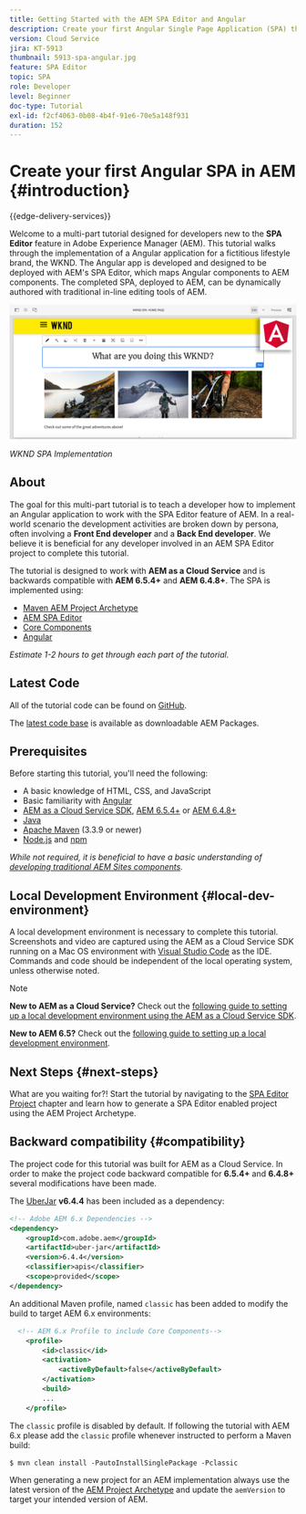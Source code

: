 ```yaml
---
title: Getting Started with the AEM SPA Editor and Angular
description: Create your first Angular Single Page Application (SPA) that is editable in Adobe Experience Manager, AEM with the WKND SPA.
version: Cloud Service
jira: KT-5913
thumbnail: 5913-spa-angular.jpg
feature: SPA Editor
topic: SPA
role: Developer
level: Beginner
doc-type: Tutorial
exl-id: f2cf4063-0b08-4b4f-91e6-70e5a148f931
duration: 152
---
```

# Create your first Angular SPA in AEM {#introduction}

{{edge-delivery-services}}

Welcome to a multi-part tutorial designed for developers new to the **SPA Editor** feature in Adobe Experience Manager (AEM). This tutorial walks through the implementation of a Angular application for a fictitious lifestyle brand, the WKND. The Angular app is developed and designed to be deployed with AEM's SPA Editor, which maps Angular components to AEM components. The completed SPA, deployed to AEM, can be dynamically authored with traditional in-line editing tools of AEM.

![Final SPA Implemented](assets/wknd-spa-implementation.png)

*WKND SPA Implementation*

## About

The goal for this multi-part tutorial is to teach a developer how to implement an Angular application to work with the SPA Editor feature of AEM. In a real-world scenario the development activities are broken down by persona, often involving a **Front End developer** and a **Back End developer**. We believe it is beneficial for any developer  involved in an AEM SPA Editor project to complete this tutorial.

The tutorial is designed to work with **AEM as a Cloud Service** and is backwards compatible with **AEM 6.5.4+** and **AEM 6.4.8+**. The SPA is implemented using:

* [Maven AEM Project Archetype](https://experienceleague.adobe.com/docs/experience-manager-core-components/using/developing/archetype/overview.html)
* [AEM SPA Editor](https://experienceleague.adobe.com/docs/experience-manager-65/developing/headless/spas/spa-walkthrough.html#content-editing-experience-with-spa)
* [Core Components](https://experienceleague.adobe.com/docs/experience-manager-core-components/using/introduction.html)
* [Angular](https://angular.io/)

*Estimate 1-2 hours to get through each part of the tutorial.*

## Latest Code

All of the tutorial code can be found on [GitHub](https://github.com/adobe/aem-guides-wknd-spa). 

The [latest code base](https://github.com/adobe/aem-guides-wknd-spa/releases) is available as downloadable AEM Packages.

## Prerequisites

Before starting this tutorial, you'll need the following:

* A basic knowledge of HTML, CSS, and JavaScript
* Basic familiarity with [Angular](https://angular.io/)
* [AEM as a Cloud Service SDK](https://experienceleague.adobe.com/docs/experience-manager-learn/cloud-service/local-development-environment-set-up/aem-runtime.html#download-the-aem-as-a-cloud-service-sdk), [AEM 6.5.4+](https://helpx.adobe.com/experience-manager/aem-releases-updates.html#65) or [AEM 6.4.8+](https://helpx.adobe.com/experience-manager/aem-releases-updates.html#64)
* [Java](https://downloads.experiencecloud.adobe.com/content/software-distribution/en/general.html)
* [Apache Maven](https://maven.apache.org/) (3.3.9 or newer)
* [Node.js](https://nodejs.org/en/) and [npm](https://www.npmjs.com/)

*While not required, it is beneficial to have a basic understanding of [developing traditional AEM Sites components](https://experienceleague.adobe.com/docs/experience-manager-learn/getting-started-wknd-tutorial-develop/overview.html).*

## Local Development Environment {#local-dev-environment}

A local development environment is necessary to complete this tutorial. Screenshots and video are captured using the AEM as a Cloud Service SDK running on a Mac OS environment with [Visual Studio Code](https://code.visualstudio.com/) as the IDE. Commands and code should be independent of the local operating system, unless otherwise noted.

>[!NOTE]
>
> **New to AEM as a Cloud Service?** Check out the [following guide to setting up a local development environment using the AEM as a Cloud Service SDK](https://experienceleague.adobe.com/docs/experience-manager-learn/cloud-service/local-development-environment-set-up/overview.html).
>
> **New to AEM 6.5?** Check out the [following guide to setting up a local development environment](https://experienceleague.adobe.com/docs/experience-manager-learn/foundation/development/set-up-a-local-aem-development-environment.html).

## Next Steps {#next-steps}

What are you waiting for?! Start the tutorial by navigating to the [SPA Editor Project](create-project.md) chapter and learn how to generate a SPA Editor enabled project using the AEM Project Archetype.

## Backward compatibility {#compatibility}

The project code for this tutorial was built for AEM as a Cloud Service. In order to make the project code backward compatible for **6.5.4+** and **6.4.8+** several modifications have been made.

The [UberJar](https://experienceleague.adobe.com/docs/experience-manager-65/developing/devtools/ht-projects-maven.html#what-is-the-uberjar) **v6.4.4** has been included as a dependency:

```xml
<!-- Adobe AEM 6.x Dependencies -->
<dependency>
    <groupId>com.adobe.aem</groupId>
    <artifactId>uber-jar</artifactId>
    <version>6.4.4</version>
    <classifier>apis</classifier>
    <scope>provided</scope>
</dependency>
```

An additional Maven profile, named `classic` has been added to modify the build to target AEM 6.x environments:

```xml
  <!-- AEM 6.x Profile to include Core Components-->
    <profile>
        <id>classic</id>
        <activation>
            <activeByDefault>false</activeByDefault>
        </activation>
        <build>
        ...
    </profile>
```

The `classic` profile is disabled by default. If following the tutorial with AEM 6.x please add the `classic` profile whenever instructed to perform a Maven build:

```shell
$ mvn clean install -PautoInstallSinglePackage -Pclassic
```

When generating a new project for an AEM implementation always use the latest version of the [AEM Project Archetype](https://github.com/adobe/aem-project-archetype) and update the `aemVersion` to target your intended version of AEM.
